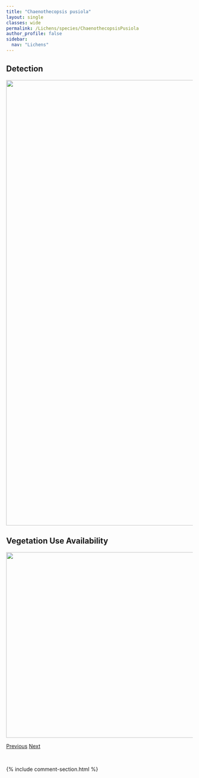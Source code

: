 ```yaml
---
title: "Chaenothecopsis pusiola"
layout: single
classes: wide
permalink: /Lichens/species/ChaenothecopsisPusiola
author_profile: false
sidebar:
  nav: "Lichens"
---
```


<h2>Detection</h2>

<a href="https://drive.google.com/uc?export=view&id=1E6FM9RsHVgVrYo1QWRJ9GaCzfkKUwvZG">
<img src="https://drive.google.com/uc?export=view&id=1E6FM9RsHVgVrYo1QWRJ9GaCzfkKUwvZG" height = "1200" width = "800">
</a>


<h2>Vegetation Use Availability</h2>

<a href="https://drive.google.com/uc?export=view&id=1D1_ytPy1ubEFfspms_2jxPT4XsJum7Fk">
<img src="https://drive.google.com/uc?export=view&id=1D1_ytPy1ubEFfspms_2jxPT4XsJum7Fk" height = "500" width = "1000">
</a>


<a href="/DevelopmentWebsite/Lichens/species/ChaenothecopsisPusilla" class="pagination--pager" title="Chaenothecopsis pusilla">Previous</a> <a href="/DevelopmentWebsite/Lichens/species/ChaenothecopsisSavonica" class="pagination--pager" title="Chaenothecopsis savonica">Next</a>

<p>&nbsp;</p>

{% include comment-section.html %}
